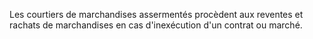 Les courtiers de marchandises assermentés procèdent aux reventes et rachats de marchandises en cas d'inexécution d'un contrat ou marché.